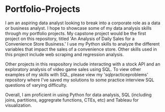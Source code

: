 # Portfolio-Projects

I am an aspiring data analyst looking to break into a corporate role as a data or business analyst. I hope to showcase some of my data analysis skills through my portfolio projects. My capstone project would be the first project on this repository, titled 'An Analysis of Daily Sales for a Convenience Store Business.' I use my Python skills to analyze the different variables that impact the sales of a convenience store. Other skills used in this project include web scraping and regression analysis.

Other projects in this respository include interacting with a stock API and an exploratory analysis of video game sales using SQL. To view other examples of my skills with SQL, please view my 'sqlpracticeproblems' repository where I've saved my solutions to some practice interview SQL questions of varying difficulty.

Overall, I am proficient in using Python for data analysis, SQL (including joins, partitions, aggregrate functions, CTEs, etc) and Tableau for visualization.
